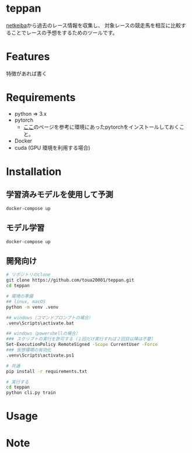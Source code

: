 # teppan

[netkeiba](https://www.netkeiba.com/)から過去のレース情報を収集し、
対象レースの競走馬を相互に比較することでレースの予想をするためのツールです。

# Features
特徴があれば書く

# Requirements
- python => 3.x
- pytorch
    - [ここ](https://pytorch.org/get-started/locally/)のページを参考に環境にあったpytorchをインストールしておくこと。
- Docker
- cuda (GPU 環境を利用する場合)



# Installation

## 学習済みモデルを使用して予測
```
docker-compose up
```

## モデル学習
```
docker-compose up
```

## 開発向け
```bash
# リポジトリのclone
git clone https://github.com/toua20001/teppan.git
cd teppan

# 環境の準備
## linux, macOS
python -m venv .venv

## windows（コマンドプロンプトの場合）
.venv\Scripts\activate.bat

## windows（powershellの場合）
### スクリプトの実行を許可する（１回だけ実行すれば２回目以降は不要）
Set-ExecutionPolicy RemoteSigned -Scope CurrentUser -Force
### 仮想環境の有効化
.venv\Scripts\activate.ps1

# 共通
pip install -r requirements.txt

# 実行する
cd teppan
python cli.py train
```

# Usage


# Note
